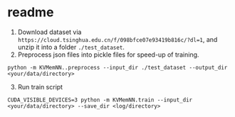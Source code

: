 # readme
1. Download dataset via `https://cloud.tsinghua.edu.cn/f/098bfce07e93419b816c/?dl=1`, and unzip it into a folder `./test_dataset`.
2. Preprocess json files into pickle files for speed-up of training.
```
python -m KVMemNN..preprocess --input_dir ./test_dataset --output_dir <your/data/directory>
```
3. Run train script
```
CUDA_VISIBLE_DEVICES=3 python -m KVMemNN.train --input_dir <your/data/directory> --save_dir <log/directory>
```

